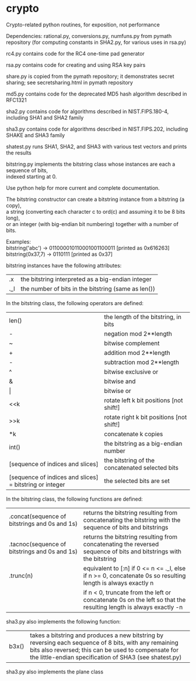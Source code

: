 # crypto
Crypto-related python routines, for exposition, not performance

Dependencies: rational.py, conversions.py, numfuns.py from pymath repository (for computing constants in SHA2.py, for various uses in rsa.py)

rc4.py contains code for the RC4 one-time pad generator

rsa.py contains code for creating and using RSA key pairs

share.py is copied from the pymath repository; it demonstrates secret sharing; see secretsharing.html in pymath repository

md5.py contains code for the deprecated MD5 hash algorithm described in RFC1321

sha2.py contains code for algorithms described in NIST.FIPS.180-4, including SHA1 and SHA2 family

sha3.py contains code for algorithms described in NIST.FIPS.202, including SHAKE and SHA3 family

shatest.py runs SHA1, SHA2, and SHA3 with various test vectors and prints the results

bitstring.py implements the bitstring class whose instances are each a sequence of bits,<br>
indexed starting at 0.

Use python help for more current and complete documentation.

The bitstring constructor can create a bitstring instance from a bitstring (a copy),<br>
a string (converting each character c to ord(c) and assuming it to be 8 bits long),<br>
or an integer (with big-endian bit numbering) together with a number of bits.

Examples:<br>
bitstring('abc') -> 011000010110001001100011 [printed as 0x616263]<br>
bitstring(0x37,7) -> 0110111 [printed as 0x37]<br>

bitstring instances have the following attributes:
<table>
 <tr><td>.x</td><td>the bitstring interpreted as a big-endian integer</td></tr>
 <tr><td>._l</td><td>the number of bits in the bitstring (same as len())</td></tr>
 </table>
  
In the bitstring class, the following operators are defined:<br>
<table>
<tr><td> len()</td><td> the length of the bitstring, in bits</td></tr>
<tr><td> -</td><td> negation mod 2**length</td></tr>
<tr><td> ~</td><td> bitwise complement</td></tr>
<tr><td> +</td><td> addition mod 2**length</td></tr>
<tr><td> -</td><td> subtraction mod 2**length</td></tr>
<tr><td> ^</td><td> bitwise exclusive or</td></tr>
<tr><td> &</td><td> bitwise and</td></tr>
<tr><td> |</td><td> bitwise or</td></tr>
<tr><td> &lt;&lt;k</td><td>  rotate left k bit positions [not shift!]</td></tr>
<tr><td> &gt;&gt;k</td><td>  rotate right k bit positions [not shift!]</td></tr>
<tr><td> *k</td><td> concatenate k copies</td></tr>
<tr><td> int()</td><td> the bitstring as a big-endian number</td></tr>
<tr><td> [sequence of indices and slices]</td><td>  the bitstring of the concatenated selected bits</td></tr>
<tr><td> [sequence of indices and slices] = bitstring or integer </td><td> the selected bits are set</td></tr>
</table>

In the bitstring class, the following functions are defined:
<table>
<tr><td> .concat(sequence of bitstrings and 0s and 1s)</td>
   <td>returns the bitstring resulting from concatenating the bitstring with the sequence of bits and bitstrings</td></tr>
<tr><td> .tacnoc(sequence of bitstrings and 0s and 1s)</td>
   <td>returns the bitstring resulting from concatenating the reversed sequence of bits and bitstrings with the bitstring</td></tr>
<tr><td> .trunc(n) </td><td>equivalent to [:n] if 0 <= n <= ._l, else if n >= 0, concatenate 0s so resulting length is always exactly n</td></tr>
<tr><td></td><td>if n < 0, truncate from the left or concatenate 0s on the left so that the resulting length is always exactly -n</td></tr>
</table>

sha3.py also implements the following function:
<table>
<tr><td> b3x()</td><td> takes a bitstring and produces a new bitstring by reversing each sequence of 8 bits, with any remaining bits also reversed;
   this can be used to compensate for the little-endian specification of SHA3 (see shatest.py)</td></tr>
</table>

sha3.py also implements the plane class
